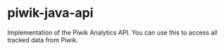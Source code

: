 piwik-java-api
==============

Implementation of the Piwik Analytics API. You can use this to access all tracked data from Piwik.
